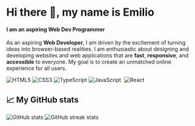 Hi there 👋, my name is Emilio
======
#### I am an aspiring Web Dev Programmer
As an aspiring **Web Developer**, I am driven by the excitement of turning ideas into browser-based realities. I am enthusiastic about designing and developing websites and web applications that are **fast**, **responsive**, and **accessible** to everyone. My goal is to create an unmatched online experience for all users.

![HTML5](https://img.shields.io/badge/html5-%23E34F26.svg?logo=html5&logoColor=white)  ![CSS3](https://img.shields.io/badge/css3-%231572B6.svg?logo=css3&logoColor=white)  	![TypeScript](https://img.shields.io/badge/typescript-%23007ACC.svg?logo=typescript&logoColor=white)  ![JavaScript](https://img.shields.io/badge/javascript-%23323330.svg?logo=javascript&logoColor=%23F7DF1E)  ![React](https://img.shields.io/badge/react-%2320232a.svg?logo=react&logoColor=%2361DAFB)


📈 My GitHub stats
------
![GitHub stats](https://github-readme-stats.vercel.app/api?username=EmilioPG13&show_icons=true&theme=github_dark_dimmed) ![GitHub streak stats](https://streak-stats.demolab.com/?user=EmilioPG13&theme=github_dark_dimmed)  
